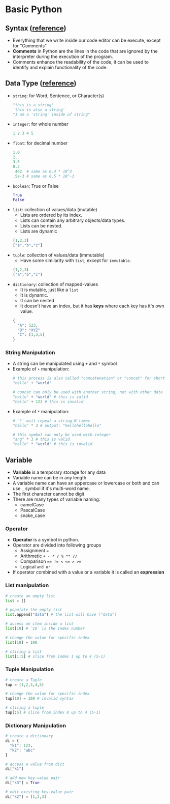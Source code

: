 # Basic Python

## Syntax ([reference](https://www.geeksforgeeks.org/python-comments/))
- Everything that we write inside our code editor can be execute, except for "Comments"
- **Comments** in Python are the lines in the code that are ignored by the interpreter during the execution of the program.
- Comments enhance the readability of the code, it can be used to identify and explain functionality of the code.

## Data Type ([reference](https://www.w3schools.com/python/python_datatypes.asp))
- `string`: for Word, Sentence, or Character(s)
  ```py
  "this is a string"
  'this is also a string'
  "I am a 'string' inside of string"
  ```
- `integer`: for whole number
  ```py
  1 2 3 4 5
  ```
- `float`: for decimal number
  ```py
  1.0
  2.
  3.5
  0.3
  .4e2  # same as 0.4 * 10^2
  .5e-3 # same as 0.5 * 10^-3
  ```
- `boolean`: True or False
  ```py
  True
  False
  ```
- `list`: collection of values/data (mutable)
  - Lists are ordered by its index.
  - Lists can contain any arbitrary objects/data types.
  - Lists can be nested.
  - Lists are dynamic
  ```py
  [1,2,3]
  ["a","b","c"]
  ```
- `tuple`: collection of values/data (immutable)
  - Have some similarity with `list`, except for `immutable`.
  ```py
  (1,2,3)
  ("a","b","c")
  ```
- `dictionary`: collection of mapped-values
  - It is mutable, just like a `list`
  - It is dynamic.
  - It can be nested
  - It doesn't have an index, but it has **keys** where each key has it's own value.
  ```py
  {
    "A": 123,
    "B": "XYZ"
    "C": [1,3,5]
  }
  ```

### String Manipulation
- A string can be manipulated using `+` and `*` symbol
- Example of `+` manipulation:
  ```py
  # this process is also called "concatenation" or "concat" for short
  "hello" + "world"

  # concat can only be used with another string, not with other data types
  "hello" + "world" # this is valid
  "hello" + 123 # this is invalid
  ```
- Example of `*` manipulation:
  ```py
  # `*` will repeat a string N times
  "hello" * 3 # output: "hellohellohello"

  # this symbol can only be used with integer
  "ang" * 3 # this is valid
  "hello" * "world" # this is invalid
  ```

## Variable
- **Variable** is a temporary storage for any data
- Variable name can be in any length
- A variable name can have an uppercase or lowercase or both and can use `_` symbol if it's multi-word name.
- The first character cannot be digit
- There are many types of variable naming:
  - camelCase
  - PascalCase
  - snake_case

### Operator
- **Operator** is a symbol in python.
- Operator are divided into following groups
  - Assignment `=`
  - Arithmetic `+ - * / % ** //`
  - Comparison `== != < <= > >=`
  - Logical `and or`
- If operator combined with a value or a variable it is called an **expression**
 
### List manipulation
```py
# create an empty list
list = []

# populate the empty list
list.append("data") # the list will have ["data"]

# access an item inside a list
list[10] # `10` is the index number

# change the value for specific index
list[10] = 100

# slicing a list
list[1:5] # slice from index 1 up to 4 (5-1)
```

### Tuple Manipulation
```py
# create a Tuple
tup = (1,2,3,4,5)

# change the value for specific index
tup[10] = 100 # invalid syntax

# slicing a tuple
tup[:5] # slice from index 0 up to 4 (5-1)
```

### Dictionary Manipulation
```py
# create a dictionary
di = {
  "k1": 123,
  "k2": "abc"
}

# access a value from dict
di["k1"]

# add new key-value pair
di["k3"] = True

# edit existing key-value pair
di["k2"] = [1,2,3]
```
